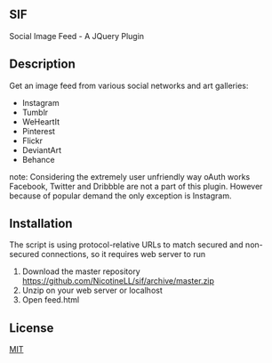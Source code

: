 ## SIF

Social Image Feed - A JQuery Plugin

## Description

Get an image feed from various social networks and art galleries:
- Instagram
- Tumblr
- WeHeartIt
- Pinterest
- Flickr
- DeviantArt
- Behance

note: Considering the extremely user unfriendly way oAuth works Facebook, Twitter and Dribbble are not a part of this plugin. However because of popular demand the only exception is Instagram.

## Installation

The script is using protocol-relative URLs to match secured and non-secured connections, so it requires web server to run

1. Download the master repository https://github.com/NicotineLL/sif/archive/master.zip
2. Unzip on your web server or localhost
3. Open feed.html

## License
[MIT](http://mit-license.org/)
